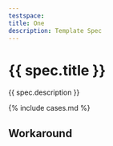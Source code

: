 ```yaml
---
testspace:
title: One
description: Template Spec
---
```


# {{ spec.title }}
{{ spec.description }}


{% include cases.md %}

## Workaround
